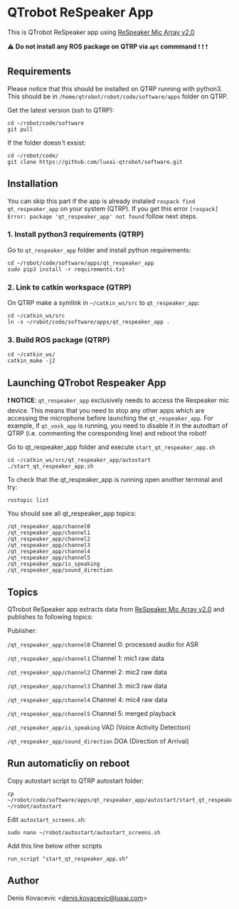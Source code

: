 
# QTrobot ReSpeaker App

This is QTrobot ReSpeaker app using [ReSpeaker Mic Array v2.0](https://wiki.seeedstudio.com/ReSpeaker_Mic_Array_v2.0)


:warning: **Do not install any ROS package on QTRP via `apt` commmand** :exclamation: :exclamation: :exclamation:


## Requirements 
Please notice that this should be installed on QTRP running with python3. 
This should be in ``/home/qtrobot/robot/code/software/apps`` folder on QTRP.

Get the latest version (ssh to QTRP):

```
cd ~/robot/code/software
git pull
```

If the folder doesn't exsist:

```
cd ~/robot/code/
git clone https://github.com/luxai-qtrobot/software.git
```

## Installation 

You can skip this part if the app is already instaled ``rospack find qt_respeaker_app`` on your system (QTRP).
If you get this error ``[rospack] Error: package 'qt_respeaker_app' not found`` follow next steps.

### 1. Install python3 requirements (QTRP)

Go to `qt_respeaker_app` folder and install python requirements:

```
cd ~/robot/code/software/apps/qt_respeaker_app
sudo pip3 install -r requirements.txt
```

### 2. Link to catkin workspace (QTRP)

On QTRP make a symlink in ``~/catkin_ws/src`` to ``qt_respeaker_app``:

```
cd ~/catkin_ws/src
ln -s ~/robot/code/software/apps/qt_respeaker_app .
```

### 3. Build ROS package (QTRP)

```
cd ~/catkin_ws/
catkin_make -j2
```

## Launching QTrobot Respeaker App

**:exclamation: NOTICE**: `qt_respeaker_app` exclusively needs to access the Respeaker mic device. This means that you need to stop any other apps 
which are accessing the microphone before launching the `qt_respeaker_app`.  For example, if `qt_vosk_app` is running, you need to disable it 
in the autodtart of QTRP (i.e. commenting the coresponding line) and reboot the robot!


Go to qt_respeaker_app folder and execute ``start_qt_respeaker_app.sh``
```
cd ~/catkin_ws/src/qt_respeaker_app/autostart
./start_qt_respeaker_app.sh
```

To check that the qt_respeaker_app is running open another terminal and try:
```
rostopic list
```

You should see all qt_respeaker_app topics:

```
/qt_respeaker_app/channel0
/qt_respeaker_app/channel1
/qt_respeaker_app/channel2
/qt_respeaker_app/channel3
/qt_respeaker_app/channel4
/qt_respeaker_app/channel5
/qt_respeaker_app/is_speaking
/qt_respeaker_app/sound_direction
```

## Topics

QTrobot ReSpeaker app extracts data from [ReSpeaker Mic Array v2.0](https://wiki.seeedstudio.com/ReSpeaker_Mic_Array_v2.0) and publishes to following topics:

Publisher:

``/qt_respeaker_app/channel0`` 
Channel 0: processed audio for ASR

``/qt_respeaker_app/channel1``
Channel 1: mic1 raw data

``/qt_respeaker_app/channel2``
Channel 2: mic2 raw data

``/qt_respeaker_app/channel3``
Channel 3: mic3 raw data

``/qt_respeaker_app/channel4``
Channel 4: mic4 raw data

``/qt_respeaker_app/channel5``
Channel 5: merged playback

``/qt_respeaker_app/is_speaking``
VAD (Voice Activity Detection)

``/qt_respeaker_app/sound_direction``
DOA (Direction of Arrival)


## Run automaticliy on reboot

Copy autostart script to QTRP autostart folder:

```
cp ~/robot/code/software/apps/qt_respeaker_app/autostart/start_qt_respeaker_app.sh ~/robot/autostart
```

Edit ``autostart_screens.sh``:

```
sudo nano ~/robot/autostart/autostart_screens.sh
```

Add this line below other scripts 

```
run_script "start_qt_respeaker_app.sh"
```


## Author

Denis Kovacevic <<denis.kovacevic@luxai.com>>

